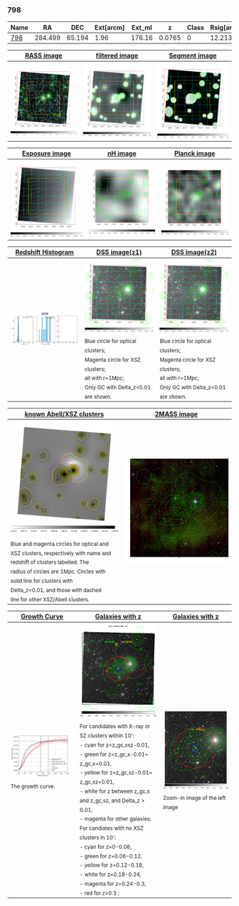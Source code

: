 <div STYLE="page-break-after: always;"></div>

### 798

|Name          |RA          |DEC      | Ext[arcm] | Ext_ml | z    | Class| Rsig[arcmin] | CRsig[c/s] | CR500[c/s] | R500[Mpc] |L500[erg/s]|F500[erg/s/cm^2]| M500[Msun]|Tx[keV]|beta|GC(XSZ,Delta_z<0.01)| GC(OPT,Delta_z<0.01)|GC|alias|
|--------------|------------|------------|---|---|-----------|--------|------|------|----|----|----|----|----|----|----|----|----|----|---|
|[798](script/798.md)     | 284.499       | 65.194       | 1.96    | 176.16   | 0.0765 | 0   | 12.213 |0.174 |0.167 |0.785 |4.130e+43 |2.874e-12 |1.481e+14 |2.794 |0.713 |-, |-, |Tar, |t059|

|[RASS image](../image/798/798_img.pdf)|[filtered image](../image/798/798_fil.pdf)|[Segment image](../image/798/798_seg.pdf)|
|-------------------|--------------------|-------------------|
| <img src="../image/798/798_img.png" width="300">  | <img src="../image/798/798_fil.png" width="300">   | <img src="../image/798/798_seg.png" width="300">  |

|[Exposure image](../image/798/798_mex.pdf)| [nH image](../image/798/798_nh.pdf)| [Planck image](../image/798/798_p.pdf)|
|-------------------|--------------------|-------------------|
|<img src="../image/798/798_mex.png" width="300">   | <img src="../image/798/798_nh.png" width="300">    | <img src="../image/798/798_p.png" width="300"> |

|[Redshift Histogram](../image/798/798_zg.pdf) | [DSS image(z1)](../image/798/798_dss_z1.pdf)      |  [DSS image(z2)](../image/798/798_dss_z2.pdf)    |
|-------------------|--------------------|-------------------|
|<img src="../image/798/798_zg.png" width="300"> |<img src="../image/798/798_dss_z1.png" width="300"> <sub><br>Blue circle for optical clusters; <br>Magenta circle for XSZ clusters; <br>all with r=1Mpc; <br>Only GC with Delta_z<0.01 are shown. </sub>| <img src="../image/798/798_dss_z2.png" width="300"><sub><br>Blue circle for optical clusters; <br>Magenta circle for XSZ clusters; <br>all with r=1Mpc; <br>Only GC with Delta_z<0.01 are shown. </sub> |

|[known Abell/XSZ clusters](../image/798/798_m.pdf) | [2MASS image](../image/798/798_2mass.pdf)      |
|-------------------|-------------------|
|<img src=../image/798/798_m.png width="300"> <sub><br>Blue and magenta circles for optical and <br>XSZ clusters, respectively with name and <br>redshift of clusters labelled. The <br>radius of circles are 1Mpc. Circles with <br>solid line for clusters with <br>Delta_z<0.01, and those with dashed <br>line for other XSZ/Abell clusters.        </sub>|<img src="../image/798/798_2mass.png" width="300">  |

|[Growth Curve](../image/798/798_gca_all.png) |[Galaxies with z](../image/798/798_opt_ned.pdf) |[Galaxies with z](../image/798/798_opt_ned_zoom.pdf) |
|-------------------|-------------------|-------------------|
| <img src="../image/798/798_gca_all.png" width="300"> <sub><br>The growth curve.</sub>| <img src=../image/798/798_opt_ned.png width="300"> <br><sub> For candidates with X-ray or SZ clusters within 10': <br> - cyan for z<z_gc,xsz-0.01, <br> - green for z=z_gc,x-0.01~ z_gc,x+0.01, <br> - yellow for z=z_gc,sz-0.01~ z_gc,sz+0.01, <br> - white for z between z_gc,x and z_gc,sz, and Delta_z > 0.01, <br> - magenta for other galaxies; <br>For candiates with no XSZ clusters in 10': <br> - cyan for z=0-0.06, <br> - green for z=0.06-0.12, <br> - yellow for z=0.12-0.18, <br> - white for z=0.18-0.24, <br> - magenta for z=0.24-0.3, <br> - red for z>0.3 ;  </sub>|<img src=../image/798/798_opt_ned_zoom.png width="300">  <br><sub> Zoom-in image of the left image</sub>|




